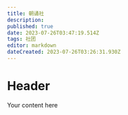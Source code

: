 ```yaml
---
title: 朝诵社
description: 
published: true
date: 2023-07-26T03:47:19.514Z
tags: 社团
editor: markdown
dateCreated: 2023-07-26T03:26:31.930Z
---
```


# Header
Your content here